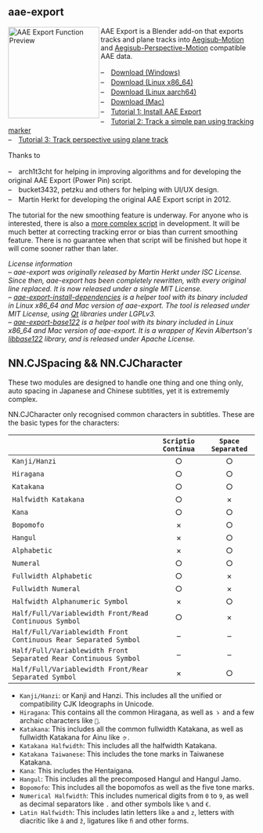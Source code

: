 ## aae-export

<img src="https://user-images.githubusercontent.com/112813970/209281100-3d7dfa0b-1ccb-4918-8bef-6e136a29a1ec.jpg" alt="AAE Export Function Preview" width="186" align="left" />

AAE Export is a Blender add-on that exports tracks and plane tracks into [Aegisub-Motion](https://github.com/TypesettingTools/Aegisub-Motion/) and [Aegisub-Perspective-Motion](https://github.com/Zahuczky/Zahuczkys-Aegisub-Scripts/tree/daily_stream) compatible AAE data.  

–　[Download (Windows)](scripts/aae-export/aae-export.py)  
–　[Download (Linux x86_64)](scripts/aae-export-linux-x86_64/aae-export.py)  
–　[Download (Linux aarch64)](scripts/aae-export/aae-export.py)  
–　[Download (Mac)](scripts/aae-export-mac/aae-export.py)  
–　[Tutorial 1: Install AAE Export](docs/aae-export-tutorial.md#tutorial-1-install-aae-export)  
–　[Tutorial 2: Track a simple pan using tracking marker](docs/aae-export-tutorial.md#tutorial-2-track-a-simple-pan-using-tracking-marker)  
–　[Tutorial 3: Track perspective using plane track](docs/aae-export-tutorial.md#tutorial-3-track-perspective-using-plane-track)  

Thanks to  

–　arch1t3cht for helping in improving algorithms and for developing the original AAE Export (Power Pin) script.  
–　bucket3432, petzku and others for helping with UI/UX design.  
–　Martin Herkt for developing the original AAE Export script in 2012.  

The tutorial for the new smoothing feature is underway. For anyone who is interested, there is also a [more complex script](https://github.com/Akatmks/Non-Carbonated-Motion) in development. It will be much better at correcting tracking error or bias than current smoothing feature. There is no guarantee when that script will be finished but hope it will come sooner rather than later.<br clear="left" />

*License information*  
– *aae-export was originally released by Martin Herkt under ISC License. Since then, aae-export has been completely rewritten, with every original line replaced. It is now released under a single MIT License.*  
– *[aae-export-install-dependencies](tools/aae-export-install-dependencies) is a helper tool with its binary included in Linux x86_64 and Mac version of aae-export. The tool is released under MIT License, using [Qt](https://www.qt.io/) libraries under LGPLv3.*  
– *[aae-export-base122](tools/aae-export-base122) is a helper tool with its binary included in Linux x86_64 and Mac version of aae-export. It is a wrapper of Kevin Albertson's [libbase122](https://github.com/kevinAlbs/libbase122) library, and is released under Apache License.*  

## NN.CJSpacing && NN.CJCharacter

These two modules are designed to handle one thing and one thing only, auto spacing in Japanese and Chinese subtitles, yet it is extrememly complex.  

NN.CJCharacter only recognised common characters in subtitles. These are the basic types for the characters:    

| | `Scriptio Continua` | `Space Separated` |
| -- | :--: | :--: |
| `Kanji/Hanzi` | ○ | ○ |
| `Hiragana` | ○ | ○ |
| `Katakana` | ○ | ○ |
| `Halfwidth Katakana` | ○ | × |
| `Kana` | ○ | ○ |
| `Bopomofo` | × | ○ |
| `Hangul` | × | ○ |
| `Alphabetic` | × | ○ |
| `Numeral` | ○ | ○ |
| `Fullwidth Alphabetic` | ○ | × |
| `Fullwidth Numeral` | ○ | × |
| `Halfwidth Alphanumeric Symbol` | × | ○ |
| `Half/Full/Variablewidth Front/Read Continuous Symbol` | ○ | × |
| `Half/Full/Variablewidth Front Continuous Rear Separated Symbol` | – | – |
| `Half/Full/Variablewidth Front Separated Rear Continuous Symbol` | – | – |
| `Half/Full/Variablewidth Front/Rear Separated Symbol` | × | ○ |

* `Kanji/Hanzi`: or Kanji and Hanzi. This includes all the unified or compatibility CJK Ideographs in Unicode.  
* `Hiragana`: This contains all the common Hiragana, as well as `ゝ` and a few archaic characters like `𛀁`.  
* `Katakana`: This includes all the common fullwidth Katakana, as well as fullwidth Katakana for Ainu like `ㇰ`.  
* `Katakana Halfwidth`: This includes all the halfwidth Katakana.  
* `Katakana Taiwanese`: This includes the tone marks in Taiwanese Katakana.  
* `Kana`: This includes the Hentaigana.  
* `Hangul`: This includes all the precomposed Hangul and Hangul Jamo.  
* `Bopomofo`: This includes all the bopomofos as well as the five tone marks.  
* `Numerical Halfwidth`: This includes numerical digits from `0` to `9`, as well as decimal separators like `.` and other symbols like `%` and `€`.  
* `Latin Halfwidth`: This includes latin letters like `a` and `z`, letters with diacritic like `â` and `ž`, ligatures like `ﬁ` and other forms.  

